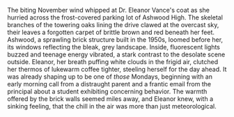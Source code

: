 The biting November wind whipped at Dr. Eleanor Vance's coat as she hurried across the frost-covered parking lot of Ashwood High.  The skeletal branches of the towering oaks lining the drive clawed at the overcast sky, their leaves a forgotten carpet of brittle brown and red beneath her feet.  Ashwood, a sprawling brick structure built in the 1950s, loomed before her, its windows reflecting the bleak, grey landscape.  Inside, fluorescent lights buzzed and teenage energy vibrated, a stark contrast to the desolate scene outside. Eleanor, her breath puffing white clouds in the frigid air, clutched her thermos of lukewarm coffee tighter, steeling herself for the day ahead. It was already shaping up to be one of *those* Mondays, beginning with an early morning call from a distraught parent and a frantic email from the principal about a student exhibiting concerning behavior.  The warmth offered by the brick walls seemed miles away, and Eleanor knew, with a sinking feeling, that the chill in the air was more than just meteorological.
